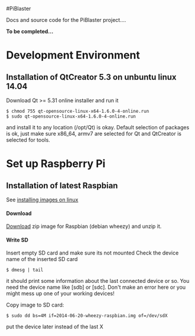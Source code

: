 #PiBlaster

Docs and source code for the PiBlaster project....

**To be completed...**


# Development Environment

## Installation of QtCreator 5.3 on unbuntu linux 14.04
Download Qt >= 5.31 online installer and run it
```
$ chmod 755 qt-opensource-linux-x64-1.6.0-4-online.run
$ sudo qt-opensource-linux-x64-1.6.0-4-online.run
```
and install it to any location (/opt/Qt) is okay.
Default selection of packages is ok, just make sure x86_64, armv7 are
selected for Qt and QtCreator is selected for tools.


# Set up Raspberry Pi

## Installation of latest Raspbian
See [installing images on linux](http://www.raspberrypi.org/documentation/installation/installing-images/linux.md)

#### Download
[Download](http://www.raspberrypi.org/downloads/) zip image for Raspbian (debian wheezy) and unzip it.

#### Write SD
Insert empty SD card and make sure its not mounted Check the device name of the inserted SD card
```
$ dmesg | tail
```
it should print some information about the last connected device or so.
You need the device name like [sdb] or [sdc]. Don't make an error here or you
might mess up one of your working devices!

Copy image to SD card:
```
$ sudo dd bs=4M if=2014-06-20-wheezy-raspbian.img of=/dev/sdX
```
put the device later instead of the last X

